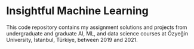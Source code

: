 # Insightful Machine Learning
This code repository contains my assignment solutions and projects from undergraduate and graduate AI, ML, and data science courses at Özyeğin University, İstanbul, Türkiye, between 2019 and 2021.
